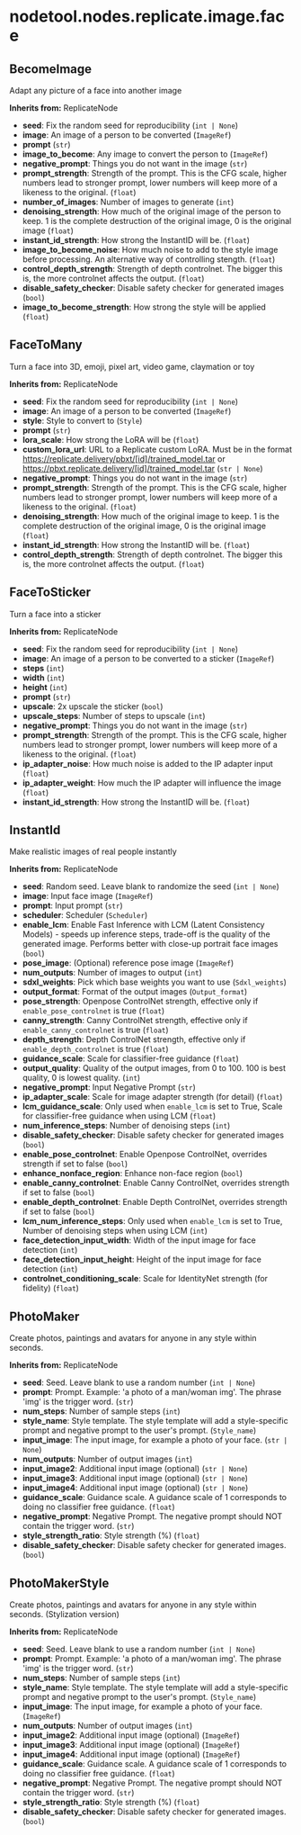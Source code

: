 # nodetool.nodes.replicate.image.face

## BecomeImage

Adapt any picture of a face into another image

**Inherits from:** ReplicateNode

- **seed**: Fix the random seed for reproducibility (`int | None`)
- **image**: An image of a person to be converted (`ImageRef`)
- **prompt** (`str`)
- **image_to_become**: Any image to convert the person to (`ImageRef`)
- **negative_prompt**: Things you do not want in the image (`str`)
- **prompt_strength**: Strength of the prompt. This is the CFG scale, higher numbers lead to stronger prompt, lower numbers will keep more of a likeness to the original. (`float`)
- **number_of_images**: Number of images to generate (`int`)
- **denoising_strength**: How much of the original image of the person to keep. 1 is the complete destruction of the original image, 0 is the original image (`float`)
- **instant_id_strength**: How strong the InstantID will be. (`float`)
- **image_to_become_noise**: How much noise to add to the style image before processing. An alternative way of controlling stength. (`float`)
- **control_depth_strength**: Strength of depth controlnet. The bigger this is, the more controlnet affects the output. (`float`)
- **disable_safety_checker**: Disable safety checker for generated images (`bool`)
- **image_to_become_strength**: How strong the style will be applied (`float`)

## FaceToMany

Turn a face into 3D, emoji, pixel art, video game, claymation or toy

**Inherits from:** ReplicateNode

- **seed**: Fix the random seed for reproducibility (`int | None`)
- **image**: An image of a person to be converted (`ImageRef`)
- **style**: Style to convert to (`Style`)
- **prompt** (`str`)
- **lora_scale**: How strong the LoRA will be (`float`)
- **custom_lora_url**: URL to a Replicate custom LoRA. Must be in the format https://replicate.delivery/pbxt/[id]/trained_model.tar or https://pbxt.replicate.delivery/[id]/trained_model.tar (`str | None`)
- **negative_prompt**: Things you do not want in the image (`str`)
- **prompt_strength**: Strength of the prompt. This is the CFG scale, higher numbers lead to stronger prompt, lower numbers will keep more of a likeness to the original. (`float`)
- **denoising_strength**: How much of the original image to keep. 1 is the complete destruction of the original image, 0 is the original image (`float`)
- **instant_id_strength**: How strong the InstantID will be. (`float`)
- **control_depth_strength**: Strength of depth controlnet. The bigger this is, the more controlnet affects the output. (`float`)

## FaceToSticker

Turn a face into a sticker

**Inherits from:** ReplicateNode

- **seed**: Fix the random seed for reproducibility (`int | None`)
- **image**: An image of a person to be converted to a sticker (`ImageRef`)
- **steps** (`int`)
- **width** (`int`)
- **height** (`int`)
- **prompt** (`str`)
- **upscale**: 2x upscale the sticker (`bool`)
- **upscale_steps**: Number of steps to upscale (`int`)
- **negative_prompt**: Things you do not want in the image (`str`)
- **prompt_strength**: Strength of the prompt. This is the CFG scale, higher numbers lead to stronger prompt, lower numbers will keep more of a likeness to the original. (`float`)
- **ip_adapter_noise**: How much noise is added to the IP adapter input (`float`)
- **ip_adapter_weight**: How much the IP adapter will influence the image (`float`)
- **instant_id_strength**: How strong the InstantID will be. (`float`)

## InstantId

Make realistic images of real people instantly

**Inherits from:** ReplicateNode

- **seed**: Random seed. Leave blank to randomize the seed (`int | None`)
- **image**: Input face image (`ImageRef`)
- **prompt**: Input prompt (`str`)
- **scheduler**: Scheduler (`Scheduler`)
- **enable_lcm**: Enable Fast Inference with LCM (Latent Consistency Models) - speeds up inference steps, trade-off is the quality of the generated image. Performs better with close-up portrait face images (`bool`)
- **pose_image**: (Optional) reference pose image (`ImageRef`)
- **num_outputs**: Number of images to output (`int`)
- **sdxl_weights**: Pick which base weights you want to use (`Sdxl_weights`)
- **output_format**: Format of the output images (`Output_format`)
- **pose_strength**: Openpose ControlNet strength, effective only if `enable_pose_controlnet` is true (`float`)
- **canny_strength**: Canny ControlNet strength, effective only if `enable_canny_controlnet` is true (`float`)
- **depth_strength**: Depth ControlNet strength, effective only if `enable_depth_controlnet` is true (`float`)
- **guidance_scale**: Scale for classifier-free guidance (`float`)
- **output_quality**: Quality of the output images, from 0 to 100. 100 is best quality, 0 is lowest quality. (`int`)
- **negative_prompt**: Input Negative Prompt (`str`)
- **ip_adapter_scale**: Scale for image adapter strength (for detail) (`float`)
- **lcm_guidance_scale**: Only used when `enable_lcm` is set to True, Scale for classifier-free guidance when using LCM (`float`)
- **num_inference_steps**: Number of denoising steps (`int`)
- **disable_safety_checker**: Disable safety checker for generated images (`bool`)
- **enable_pose_controlnet**: Enable Openpose ControlNet, overrides strength if set to false (`bool`)
- **enhance_nonface_region**: Enhance non-face region (`bool`)
- **enable_canny_controlnet**: Enable Canny ControlNet, overrides strength if set to false (`bool`)
- **enable_depth_controlnet**: Enable Depth ControlNet, overrides strength if set to false (`bool`)
- **lcm_num_inference_steps**: Only used when `enable_lcm` is set to True, Number of denoising steps when using LCM (`int`)
- **face_detection_input_width**: Width of the input image for face detection (`int`)
- **face_detection_input_height**: Height of the input image for face detection (`int`)
- **controlnet_conditioning_scale**: Scale for IdentityNet strength (for fidelity) (`float`)

## PhotoMaker

Create photos, paintings and avatars for anyone in any style within seconds.

**Inherits from:** ReplicateNode

- **seed**: Seed. Leave blank to use a random number (`int | None`)
- **prompt**: Prompt. Example: 'a photo of a man/woman img'. The phrase 'img' is the trigger word. (`str`)
- **num_steps**: Number of sample steps (`int`)
- **style_name**: Style template. The style template will add a style-specific prompt and negative prompt to the user's prompt. (`Style_name`)
- **input_image**: The input image, for example a photo of your face. (`str | None`)
- **num_outputs**: Number of output images (`int`)
- **input_image2**: Additional input image (optional) (`str | None`)
- **input_image3**: Additional input image (optional) (`str | None`)
- **input_image4**: Additional input image (optional) (`str | None`)
- **guidance_scale**: Guidance scale. A guidance scale of 1 corresponds to doing no classifier free guidance. (`float`)
- **negative_prompt**: Negative Prompt. The negative prompt should NOT contain the trigger word. (`str`)
- **style_strength_ratio**: Style strength (%) (`float`)
- **disable_safety_checker**: Disable safety checker for generated images. (`bool`)

## PhotoMakerStyle

Create photos, paintings and avatars for anyone in any style within seconds.  (Stylization version)

**Inherits from:** ReplicateNode

- **seed**: Seed. Leave blank to use a random number (`int | None`)
- **prompt**: Prompt. Example: 'a photo of a man/woman img'. The phrase 'img' is the trigger word. (`str`)
- **num_steps**: Number of sample steps (`int`)
- **style_name**: Style template. The style template will add a style-specific prompt and negative prompt to the user's prompt. (`Style_name`)
- **input_image**: The input image, for example a photo of your face. (`ImageRef`)
- **num_outputs**: Number of output images (`int`)
- **input_image2**: Additional input image (optional) (`ImageRef`)
- **input_image3**: Additional input image (optional) (`ImageRef`)
- **input_image4**: Additional input image (optional) (`ImageRef`)
- **guidance_scale**: Guidance scale. A guidance scale of 1 corresponds to doing no classifier free guidance. (`float`)
- **negative_prompt**: Negative Prompt. The negative prompt should NOT contain the trigger word. (`str`)
- **style_strength_ratio**: Style strength (%) (`float`)
- **disable_safety_checker**: Disable safety checker for generated images. (`bool`)

